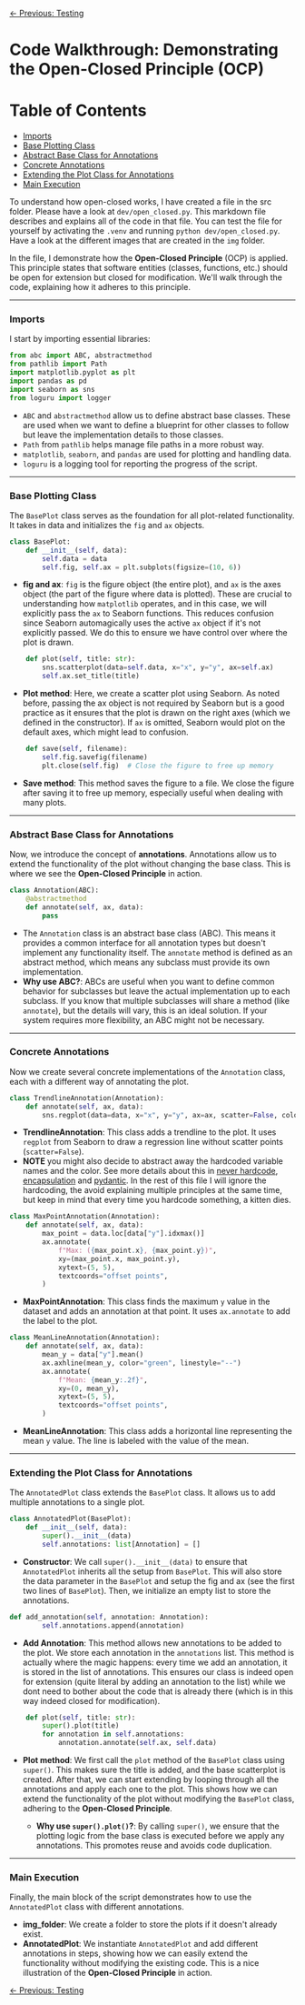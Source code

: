 [← Previous: Testing](testing.md)

# Code Walkthrough: Demonstrating the Open-Closed Principle (OCP)

# Table of Contents

- [Imports](#Imports)
- [Base Plotting Class](#Base-Plotting-Class)
- [Abstract Base Class for Annotations](#Abstract-Base-Class-for-Annotations)
- [Concrete Annotations](#Concrete-Annotations)
- [Extending the Plot Class for Annotations](#Extending-the-Plot-Class-for-Annotations)
- [Main Execution](#Main-Execution)

To understand how open-closed works, I have created a file in the src folder. Please have a look at `dev/open_closed.py`. This markdown file describes and explains all of the code in that file. You can test the file for yourself by activating the `.venv` and running `python dev/open_closed.py`. Have a look at the different images that are created in the `img` folder.

In the file, I demonstrate how the **Open-Closed Principle** (OCP) is applied. This principle states that software entities (classes, functions, etc.) should be open for extension but closed for modification. We'll walk through the code, explaining how it adheres to this principle.

______________________________________________________________________

### Imports

I start by importing essential libraries:

```python
from abc import ABC, abstractmethod
from pathlib import Path
import matplotlib.pyplot as plt
import pandas as pd
import seaborn as sns
from loguru import logger
```

- `ABC` and `abstractmethod` allow us to define abstract base classes. These are used when we want to define a blueprint for other classes to follow but leave the implementation details to those classes.
- `Path` from `pathlib` helps manage file paths in a more robust way.
- `matplotlib`, `seaborn`, and `pandas` are used for plotting and handling data.
- `loguru` is a logging tool for reporting the progress of the script.

______________________________________________________________________

### Base Plotting Class

The `BasePlot` class serves as the foundation for all plot-related functionality. It takes in data and initializes the `fig` and `ax` objects.

```python
class BasePlot:
    def __init__(self, data):
        self.data = data
        self.fig, self.ax = plt.subplots(figsize=(10, 6))
```

- **fig and ax**: `fig` is the figure object (the entire plot), and `ax` is the axes object (the part of the figure where data is plotted). These are crucial to understanding how `matplotlib` operates, and in this case, we will explicitly pass the `ax` to Seaborn functions. This reduces confusion since Seaborn automagically uses the active `ax` object if it's not explicitly passed. We do this to ensure we have control over where the plot is drawn.

```python
    def plot(self, title: str):
        sns.scatterplot(data=self.data, x="x", y="y", ax=self.ax)
        self.ax.set_title(title)
```

- **Plot method**: Here, we create a scatter plot using Seaborn. As noted before, passing the ax object is not required by Seaborn but is a good practice as it ensures that the plot is drawn on the right axes (which we defined in the constructor). If `ax` is omitted, Seaborn would plot on the default axes, which might lead to confusion.

```python
    def save(self, filename):
        self.fig.savefig(filename)
        plt.close(self.fig)  # Close the figure to free up memory
```

- **Save method**: This method saves the figure to a file. We close the figure after saving it to free up memory, especially useful when dealing with many plots.

______________________________________________________________________

### Abstract Base Class for Annotations

Now, we introduce the concept of **annotations**. Annotations allow us to extend the functionality of the plot without changing the base class. This is where we see the **Open-Closed Principle** in action.

```python
class Annotation(ABC):
    @abstractmethod
    def annotate(self, ax, data):
        pass
```

- The `Annotation` class is an abstract base class (ABC). This means it provides a common interface for all annotation types but doesn't implement any functionality itself. The `annotate` method is defined as an abstract method, which means any subclass must provide its own implementation.
- **Why use ABC?**: ABCs are useful when you want to define common behavior for subclasses but leave the actual implementation up to each subclass. If you know that multiple subclasses will share a method (like `annotate`), but the details will vary, this is an ideal solution. If your system requires more flexibility, an ABC might not be necessary.

______________________________________________________________________

### Concrete Annotations

Now we create several concrete implementations of the `Annotation` class, each with a different way of annotating the plot.

```python
class TrendlineAnnotation(Annotation):
    def annotate(self, ax, data):
        sns.regplot(data=data, x="x", y="y", ax=ax, scatter=False, color="red")
```

- **TrendlineAnnotation**: This class adds a trendline to the plot. It uses `regplot` from Seaborn to draw a regression line without scatter points (`scatter=False`).
- **NOTE** you might also decide to abstract away the hardcoded variable names and the color. See more details about this in [never hardcode](never_hardcode.md), [encapsulation](encapsulation.md) and [pydantic](pydantic.md). In the rest of this file I will ignore the hardcoding, the avoid explaining multiple principles at the same time, but keep in mind that every time you hardcode something, a kitten dies.

```python
class MaxPointAnnotation(Annotation):
    def annotate(self, ax, data):
        max_point = data.loc[data["y"].idxmax()]
        ax.annotate(
            f"Max: ({max_point.x}, {max_point.y})",
            xy=(max_point.x, max_point.y),
            xytext=(5, 5),
            textcoords="offset points",
        )
```

- **MaxPointAnnotation**: This class finds the maximum `y` value in the dataset and adds an annotation at that point. It uses `ax.annotate` to add the label to the plot.

```python
class MeanLineAnnotation(Annotation):
    def annotate(self, ax, data):
        mean_y = data["y"].mean()
        ax.axhline(mean_y, color="green", linestyle="--")
        ax.annotate(
            f"Mean: {mean_y:.2f}",
            xy=(0, mean_y),
            xytext=(5, 5),
            textcoords="offset points",
        )
```

- **MeanLineAnnotation**: This class adds a horizontal line representing the mean `y` value. The line is labeled with the value of the mean.

______________________________________________________________________

### Extending the Plot Class for Annotations

The `AnnotatedPlot` class extends the `BasePlot` class. It allows us to add multiple annotations to a single plot.

```python
class AnnotatedPlot(BasePlot):
    def __init__(self, data):
        super().__init__(data)
        self.annotations: list[Annotation] = []
```

- **Constructor**: We call `super().__init__(data)` to ensure that `AnnotatedPlot` inherits all the setup from `BasePlot`. This will also store the data parameter in the `BasePlot` and setup the fig and ax (see the first two lines of `BasePlot`). Then, we initialize an empty list to store the annotations.

```python
def add_annotation(self, annotation: Annotation):
        self.annotations.append(annotation)
```

- **Add Annotation**: This method allows new annotations to be added to the plot. We store each annotation in the `annotations` list. This method is actually where the magic happens: every time we add an annotation, it is stored in the list of annotations. This ensures our class is indeed open for extension (quite literal by adding an annotation to the list) while we dont need to bother about the code that is already there (which is in this way indeed closed for modification).

```python
    def plot(self, title: str):
        super().plot(title)
        for annotation in self.annotations:
            annotation.annotate(self.ax, self.data)
```

- **Plot method**: We first call the `plot` method of the `BasePlot` class using `super()`. This makes sure the title is added, and the base scatterplot is created. After that, we can start extending by looping through all the annotations and apply each one to the plot. This shows how we can extend the functionality of the plot without modifying the `BasePlot` class, adhering to the **Open-Closed Principle**.

  - **Why use `super().plot()`?**: By calling `super()`, we ensure that the plotting logic from the base class is executed before we apply any annotations. This promotes reuse and avoids code duplication.

______________________________________________________________________

### Main Execution

Finally, the main block of the script demonstrates how to use the `AnnotatedPlot` class with different annotations.

- **img_folder**: We create a folder to store the plots if it doesn't already exist.
- **AnnotatedPlot**: We instantiate `AnnotatedPlot` and add different annotations in steps, showing how we can easily extend the functionality without modifying the existing code. This is a nice illustration of the **Open-Closed Principle** in action.

[← Previous: Testing](testing.md)
